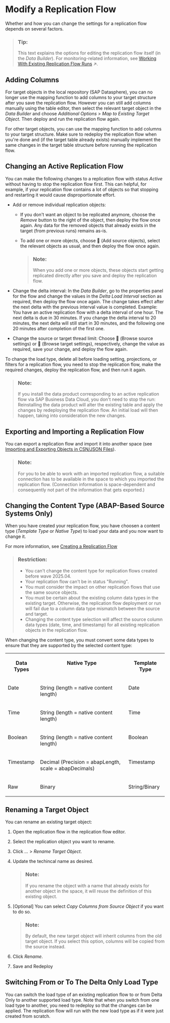 <!-- loioa24c71f3ba7548909534d4cb52cefbfc -->

<link rel="stylesheet" type="text/css" href="../css/sap-icons.css"/>

# Modify a Replication Flow

Whether and how you can change the settings for a replication flow depends on several factors.

> ### Tip:  
> This text explains the options for editing the replication flow itself \(in the *Data Builder*\). For monitoring-related information, see [Working With Existing Replication Flow Runs](https://help.sap.com/viewer/9f36ca35bc6145e4acdef6b4d852d560/DEV_CURRENT/en-US/da62e1ee746448e8bc043e1be4377cbe.html "You can pause a replication flow run and resume it at a later point in time, or you can stop it completely.") :arrow_upper_right:.



<a name="loioa24c71f3ba7548909534d4cb52cefbfc__section_m1q_mtw_mdc"/>

## Adding Columns

For target objects in the local repository \(SAP Datasphere\), you can no longer use the mapping function to add columns to your target structure after you save the replication flow. However you can still add columns manually using the table editor, then select the relevant target object in the *Data Builder* and choose *Additional Options* \> *Map to Existing Target Object*. Then deploy and run the replication flow again.

For other target objects, you can use the mapping function to add columns to your target structure. Make sure to redeploy the replication flow when you're done and \(if the target table already exists\) manually implement the same changes in the target table structure before running the replication flow.



<a name="loioa24c71f3ba7548909534d4cb52cefbfc__section_syb_stw_mdc"/>

## Changing an Active Replication Flow

You can make the following changes to a replication flow with status *Active* without having to stop the replication flow first. This can helpful, for example, if your replication flow contains a lot of objects so that stopping and restarting it would cause disproportionate effort.

-   Add or remove individual replication objects:

    -   If you don't want an object to be replicated anymore, choose the *Remove* button to the right of the object, then deploy the flow once again. Any data for the removed objects that already exists in the target \(from previous runs\) remains as-is.

    -   To add one or more objects, choose <span class="FPA-icons-V3"></span> \(Add source objects\), select the relevant objects as usual, and then deploy the flow once again.

        > ### Note:  
        > When you add one or more objects, these objects start getting replicated directly after you save and deploy the replication flow.


-   Change the delta interval: In the *Data Builder*, go to the properties panel for the flow and change the values in the *Delta Load Interval* section as required, then deploy the flow once again. The change takes effect after the next delta with the previous interval value is completed. Example: You have an active replication flow with a delta interval of one hour. The next delta is due in 30 minutes. If you change the delta interval to 20 minutes, the next delta will still start in 30 minutes, and the following one 20 minutes after completion of the first one.

-   Change the source or target thread limit: Choose <span class="FPA-icons-V3"></span> \(Browse source settings\) or <span class="FPA-icons-V3"></span> \(Browse target settings\), respectively, change the value as required, save your change, and deploy the flow again.


To change the load type, delete all before loading setting, projections, or filters for a replication flow, you need to stop the replication flow, make the required changes, deploy the replication flow, and then run it again.

> ### Note:  
> If you install the data product corresponding to an active replication flow via SAP Business Data Cloud, you don't need to stop the run: Reinstalling the data product will alter the existing table and apply the changes by redeploying the replication flow. An initial load will then happen, taking into consideration the new changes.



<a name="loioa24c71f3ba7548909534d4cb52cefbfc__section_smp_xtw_mdc"/>

## Exporting and Importing a Replication Flow

You can export a replication flow and import it into another space \(see [Importing and Exporting Objects in CSN/JSON Files](../Creating-Finding-Sharing-Objects/importing-and-exporting-objects-in-csn-json-files-f8ff062.md)\).

> ### Note:  
> For you to be able to work with an imported replication flow, a suitable connection has to be available in the space to which you imported the replication flow. \(Connection information is space-dependent and consequently not part of the information that gets exported.\)



<a name="loioa24c71f3ba7548909534d4cb52cefbfc__section_pn3_1xf_xdc"/>

## Changing the Content Type \(ABAP-Based Source Systems Only\)

When you have created your replication flow, you have choosen a content type \(*Template Type* or *Native Type*\) to load your data and you now want to change it.

For more information, see [Creating a Replication Flow](creating-a-replication-flow-25e2bd7.md)

> ### Restriction:  
> -   You can't change the content type for replication flows created before wave 2025.04.
> -   Your replication flow can't be in status "Running".
> -   You must consider the impact on other replication flows that use the same source objects.
> -   You must be certain about the existing column data types in the existing target. Otherwise, the replication flow deployment or run will fail due to a column data type mismatch between the source and target.
> -   Changing the content type selection will affect the source column data types \(date, time, and timestamp\) for all existing replication objects in the replication flow.

When changing the content type, you must convert some data types to ensure that they are supported by the selected content type:


<table>
<tr>
<th valign="top">

Data Types

</th>
<th valign="top">

Native Type

</th>
<th valign="top">

Template Type

</th>
</tr>
<tr>
<td valign="top">

Date

</td>
<td valign="top">

String \(length = native content length\)

</td>
<td valign="top">

Date

</td>
</tr>
<tr>
<td valign="top">

Time

</td>
<td valign="top">

String \(length = native content length\)

</td>
<td valign="top">

Time

</td>
</tr>
<tr>
<td valign="top">

Boolean

</td>
<td valign="top">

String \(length = native content length\)

</td>
<td valign="top">

Boolean

</td>
</tr>
<tr>
<td valign="top">

Timestamp

</td>
<td valign="top">

Decimal \(Precision = abapLength, scale = abapDecimals\)

</td>
<td valign="top">

Timestamp

</td>
</tr>
<tr>
<td valign="top">

Raw

</td>
<td valign="top">

Binary

</td>
<td valign="top">

String/Binary

</td>
</tr>
</table>



<a name="loioa24c71f3ba7548909534d4cb52cefbfc__section_a3s_yx1_y2c"/>

## Renaming a Target Object

You can rename an existing target object:

1.  Open the replication flow in the replication flow editor.
2.  Select the replication object you want to rename.
3.  Click *...* \> *Rename Target Object*.
4.  Update the techincal name as desired.

    > ### Note:  
    > If you rename the object with a name that already exists for another object in the space, it will reuse the definition of this existing object.

5.  \[Optional\] You can select *Copy Columns from Source Object* if you want to do so.

    > ### Note:  
    > By default, the new target object will inherit columns from the old target object. If you select this option, columns will be copied from the source instead.

6.  Click *Rename*.
7.  Save and Redeploy



<a name="loioa24c71f3ba7548909534d4cb52cefbfc__section_n2t_5c4_qfc"/>

## Switching From or To The Delta Only Load Type

You can switch the load type of an existing replication flow to or from Delta Only to another supported load type. Note that when you switch from one load type to another, you need to redeploy so that the changes can be applied. The replication flow will run with the new load type as if it were just created from scratch.

